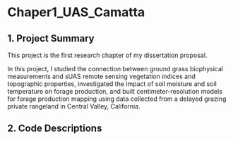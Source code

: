 # Chaper1_UAS_Camatta

## 1. Project Summary
This project is the first research chapter of my dissertation proposal. 

In this project, I studied the connection between ground grass biophysical measurements and sUAS remote sensing vegetation indices and topographic properties, investigated the impact of soil moisture and soil temperature on forage production, and built centimeter-resolution models for forage production mapping using data collected from a delayed grazing private rangeland in Central Valley, California. 

## 2. Code Descriptions
